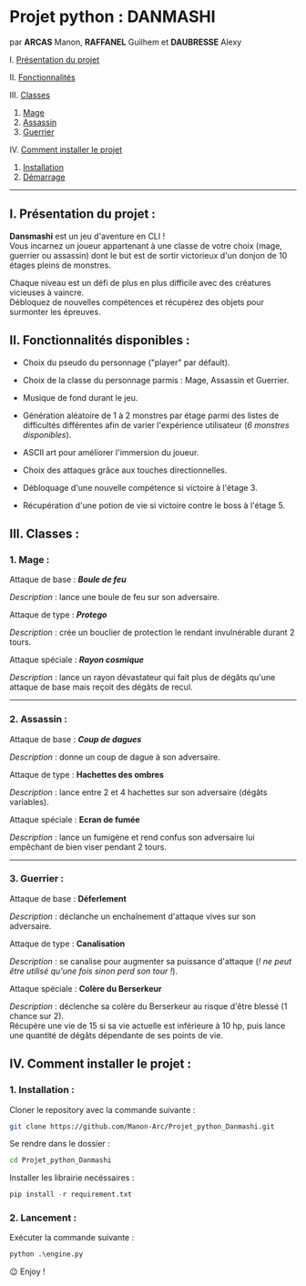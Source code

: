 # Projet python : DANMASHI

par **ARCAS** Manon, **RAFFANEL** Guilhem et **DAUBRESSE** Alexy

I. [Présentation du projet](#i-présentation-du-projet)

II. [Fonctionnalités](#ii-fonctionnalités-disponibles)

III. [Classes](#iii-classes)
1. [Mage](#1-mage)
2. [Assassin](#2-assassin)
1. [Guerrier](#3-guerrier)

IV. [Comment installer le projet](#iv-comment-installer-le-projet)
1. [Installation](#1-installation)
2. [Démarrage](#2-lancement)

___

## I. Présentation du projet :

**Dansmashi** est un jeu d'aventure en CLI !<br>
Vous incarnez un joueur appartenant à une classe de votre choix (mage, guerrier ou assassin) dont le but est de sortir victorieux d'un donjon de 10 étages pleins de monstres. <br>

Chaque niveau est un défi de plus en plus difficile avec des créatures vicieuses à vaincre.<br>
Débloquez de nouvelles compétences et récupérez des objets pour surmonter les épreuves.

## II. Fonctionnalités disponibles :

- Choix du pseudo du personnage ("player" par défault).

- Choix de la classe du personnage parmis : Mage, Assassin et Guerrier.

- Musique de fond durant le jeu.

- Génération aléatoire de 1 à 2 monstres par étage parmi des listes de difficultés différentes afin de varier l'expérience utilisateur (*6 monstres disponibles*).

- ASCII art pour améliorer l'immersion du joueur.

- Choix des attaques grâce aux touches directionnelles.

- Débloquage d'une nouvelle compétence si victoire à l'étage 3.

- Récupération d'une potion de vie si victoire contre le boss à l'étage 5.

## III. Classes :

### 1. Mage :

Attaque de base : ***Boule de feu*** <br>

*Description* : lance une boule de feu sur son adversaire.

Attaque de type : ***Protego*** <br>

*Description* : crée un bouclier de protection le rendant invulnérable durant 2 tours.

Attaque spéciale : ***Rayon cosmique*** <br>

*Description* : lance un rayon dévastateur qui fait plus de dégâts qu'une attaque de base mais reçoit des dégâts de recul.

___

### 2. Assassin :

Attaque de base : ***Coup de dagues*** <br>

*Description* : donne un coup de dague à son adversaire.

Attaque de type : **Hachettes des ombres** <br>

*Description* : lance entre 2 et 4 hachettes sur son adversaire (dégâts variables).

Attaque spéciale : **Ecran de fumée** <br>

*Description* : lance un fumigène et rend confus son adversaire lui empêchant de bien viser pendant 2 tours.

___

### 3. Guerrier :

Attaque de base : **Déferlement** <br>

*Description* : déclanche un enchaînement d'attaque vives sur son adversaire.

Attaque de type : **Canalisation** <br>

*Description* : se canalise pour augmenter sa puissance d'attaque (*! ne peut être utilisé qu'une fois sinon perd son tour !*).

Attaque spéciale : **Colère du Berserkeur** <br>

*Description* : déclenche sa colère du Berserkeur au risque d'être blessé (1 chance sur 2). <br> Récupère une vie de 15 si sa vie actuelle est inférieure à 10 hp, puis lance une quantité de dégâts dépendante de ses points de vie.

## IV. Comment installer le projet :

### 1. Installation :

Cloner le repository avec la commande suivante :
```bash
git clone https://github.com/Manon-Arc/Projet_python_Danmashi.git
```
Se rendre dans le dossier :
```bash
cd Projet_python_Danmashi
```
Installer les librairie necéssaires :
```python
pip install -r requirement.txt
```

### 2. Lancement :

Exécuter la commande suivante :
```python
python .\engine.py
```

😉 Enjoy !